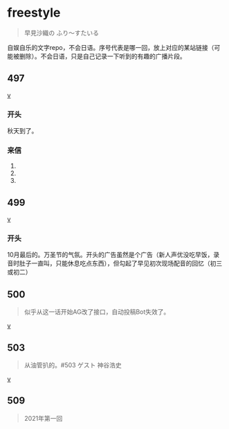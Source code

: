 # freestyle

> 早見沙織の ふり～すたいる

自娱自乐的文字repo，不会日语。序号代表是哪一回，放上对应的某站链接（可能被删除）。不会日语，只是自己记录一下听到的有趣的广播片段。

## 497

[v](https://www.bilibili.com/video/BV1rK4y1h783/)

### 开头

秋天到了。

### 来信


1. 

2. 

3. 

## 499

[v](https://www.bilibili.com/video/BV1ya411A7pj)

### 开头

10月最后的。万圣节的气氛。开头的广告虽然是个广告（新人声优没吃早饭，录音时肚子一直叫，只能休息吃点东西），但勾起了早见初次现场配音的回忆（初三或初二）


## 500

> 似乎从这一话开始AG改了接口，自动投稿Bot失效了。

[v](https://www.bilibili.com/video/BV1FZ4y157ex)


## 503

> 从油管扒的。#503 ゲスト 神谷浩史

[v](https://youtu.be/9Y9_H5fCwtI)


## 509

> 2021年第一回

